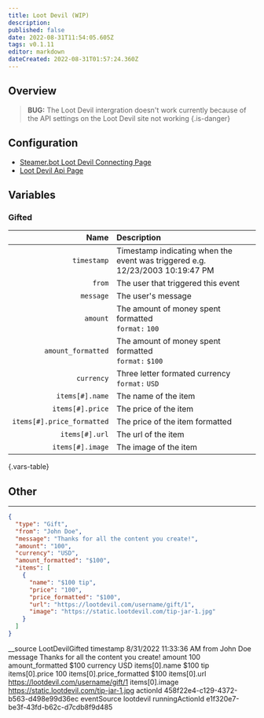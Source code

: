 ```yaml
---
title: Loot Devil (WIP)
description: 
published: false
date: 2022-08-31T11:54:05.605Z
tags: v0.1.11
editor: markdown
dateCreated: 2022-08-31T01:57:24.360Z
---
```


## Overview
> **BUG:**
> The Loot Devil intergration doesn't work currently because of the API settings on the Loot Devil site not working
{.is-danger}

## Configuration
- [Steamer.bot Loot Devil Connecting Page](https://streamer.bot/user/settings#lootdevil)
- [Loot Devil Api Page](https://lootdevil.com/integrations/api)
## Variables
### Gifted
Name | Description
----:|:------------
`timestamp` | Timestamp indicating when the event was triggered e.g. 12/23/2003 10:19:47 PM
`from` | The user that triggered this event
`message` | The user's message
`amount` | The amount of money spent formatted<br> `format:` `100`
`amount_formatted` | The amount of money spent formatted <br> `format:` `$100`
`currency` | Three letter formated currency <br> `format:` `USD`
`items[#].name` | The name of the item
`items[#].price` | The price of the item
`items[#].price_formatted` | The price of the item formatted
`items[#].url` | The url of the item
`items[#].image` | The image of the item
{.vars-table}

## Other
---

```json
{
  "type": "Gift",
  "from": "John Doe",
  "message": "Thanks for all the content you create!",
  "amount": "100",
  "currency": "USD",
  "amount_formatted": "$100",
  "items": [
    {
      "name": "$100 tip",
      "price": "100",
      "price_formatted": "$100",
      "url": "https://lootdevil.com/username/gift/1",
      "image": "https://static.lootdevil.com/tip-jar-1.jpg"
    } 
  ]
}
```

__source	LootDevilGifted
timestamp	8/31/2022 11:33:36 AM
from	John Doe
message	Thanks for all the content you create!
amount	100
amount_formatted	$100
currency	USD
items[0].name	$100 tip
items[0].price	100
items[0].price_formatted	$100
items[0].url	https://lootdevil.com/username/gift/1
items[0].image	https://static.lootdevil.com/tip-jar-1.jpg
actionId	458f22e4-c129-4372-b563-d498e99d36ec
eventSource	lootdevil
runningActionId	e1f320e7-be3f-43fd-b62c-d7cdb8f9d485